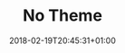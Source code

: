 ---
title: "No Theme"
date: 2018-02-19T20:45:31+01:00
draft: false
tags:
    - "tag1"
    - "tag2"
description: "ouidire 01 est une bien belle émission"
categories: "ouidire"
number: "01"
djs:
    - "Bozoo"
    - "Valkiri"
playlists:
    - "00:00:00/artist1/track1"
    - "00:02:48/artist2/track2"
audio: "/media/audio/Odd Techno loop.wav"
visual: "/media/image/visual/black sun.jpg"
flyers: "/media/image/visual/fayat_batiment.jpg"
---